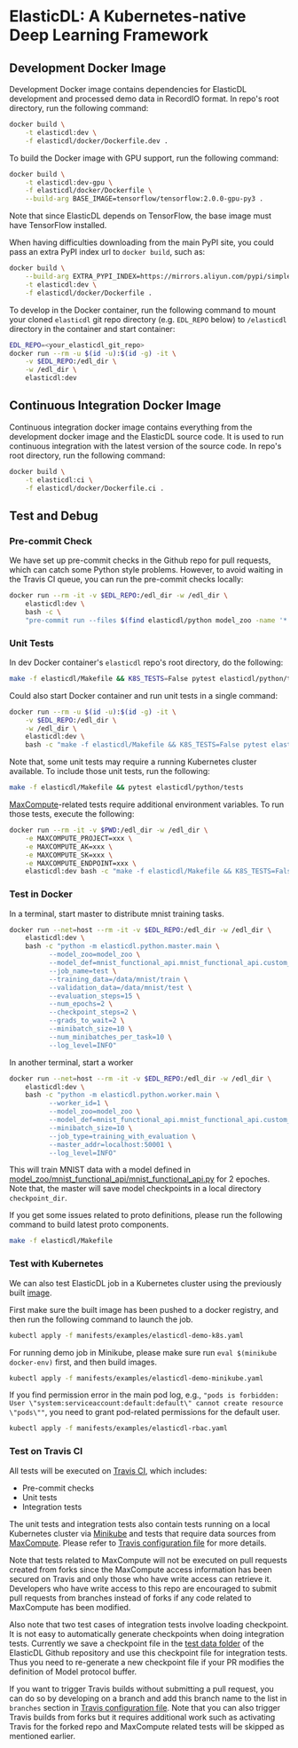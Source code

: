 # ElasticDL: A Kubernetes-native Deep Learning Framework

## Development Docker Image

Development Docker image contains dependencies for ElasticDL development and processed demo data in RecordIO format. In repo's root directory, run the following command:

```bash
docker build \
    -t elasticdl:dev \
    -f elasticdl/docker/Dockerfile.dev .
```

To build the Docker image with GPU support, run the following command:

```bash
docker build \
    -t elasticdl:dev-gpu \
    -f elasticdl/docker/Dockerfile \
    --build-arg BASE_IMAGE=tensorflow/tensorflow:2.0.0-gpu-py3 .
```

Note that since ElasticDL depends on TensorFlow, the base image must have TensorFlow installed.

When having difficulties downloading from the main PyPI site, you could pass an extra PyPI index url to `docker build`, such as:

```bash
docker build \
    --build-arg EXTRA_PYPI_INDEX=https://mirrors.aliyun.com/pypi/simple \
    -t elasticdl:dev \
    -f elasticdl/docker/Dockerfile .
```


To develop in the Docker container, run the following command to mount your cloned `elasticdl` git repo directory (e.g. `EDL_REPO` below) to `/elasticdl` directory in the container and start container:

```bash
EDL_REPO=<your_elasticdl_git_repo>
docker run --rm -u $(id -u):$(id -g) -it \
    -v $EDL_REPO:/edl_dir \
    -w /edl_dir \
    elasticdl:dev
```

## Continuous Integration Docker Image

Continuous integration docker image contains everything from the development docker image and the ElasticDL source code. It is  used to run continuous integration with the latest version of the source code. In repo's root directory, run the following command:

```bash
docker build \
    -t elasticdl:ci \
    -f elasticdl/docker/Dockerfile.ci .
```

## Test and Debug

### Pre-commit Check

We have set up pre-commit checks in the Github repo for pull requests, which can catch some Python style problems. However, to avoid waiting in the Travis CI queue, you can run the pre-commit checks locally:

```bash
docker run --rm -it -v $EDL_REPO:/edl_dir -w /edl_dir \
    elasticdl:dev \
    bash -c \
    "pre-commit run --files $(find elasticdl/python model_zoo -name '*.py' -print0 | tr '\0' ' ')"
```

### Unit Tests

In dev Docker container's `elasticdl` repo's root directory, do the following:

```bash
make -f elasticdl/Makefile && K8S_TESTS=False pytest elasticdl/python/tests
```

Could also start Docker container and run unit tests in a single command:

```bash
docker run --rm -u $(id -u):$(id -g) -it \
    -v $EDL_REPO:/edl_dir \
    -w /edl_dir \
    elasticdl:dev \
    bash -c "make -f elasticdl/Makefile && K8S_TESTS=False pytest elasticdl/python/tests"
```

Note that, some unit tests may require a running Kubernetes cluster available. To include those unit tests, run
the following:

```bash
make -f elasticdl/Makefile && pytest elasticdl/python/tests
```

[MaxCompute](https://www.alibabacloud.com/product/maxcompute)-related tests require additional environment variables. To run those tests, execute the following:

```bash
docker run --rm -it -v $PWD:/edl_dir -w /edl_dir \
    -e MAXCOMPUTE_PROJECT=xxx \
    -e MAXCOMPUTE_AK=xxx \
    -e MAXCOMPUTE_SK=xxx \
    -e MAXCOMPUTE_ENDPOINT=xxx \
    elasticdl:dev bash -c "make -f elasticdl/Makefile && K8S_TESTS=False pytest elasticdl/python/tests/odps_* elasticdl/python/tests/data_reader_test.py"
```

### Test in Docker

In a terminal, start master to distribute mnist training tasks.

```bash
docker run --net=host --rm -it -v $EDL_REPO:/edl_dir -w /edl_dir \
    elasticdl:dev \
    bash -c "python -m elasticdl.python.master.main \
          --model_zoo=model_zoo \
          --model_def=mnist_functional_api.mnist_functional_api.custom_model \
          --job_name=test \
          --training_data=/data/mnist/train \
          --validation_data=/data/mnist/test \
          --evaluation_steps=15 \
          --num_epochs=2 \
          --checkpoint_steps=2 \
          --grads_to_wait=2 \
          --minibatch_size=10 \
          --num_minibatches_per_task=10 \
          --log_level=INFO"
```

In another terminal, start a worker

```bash
docker run --net=host --rm -it -v $EDL_REPO:/edl_dir -w /edl_dir \
    elasticdl:dev \
    bash -c "python -m elasticdl.python.worker.main \
          --worker_id=1 \
          --model_zoo=model_zoo \
          --model_def=mnist_functional_api.mnist_functional_api.custom_model \
          --minibatch_size=10 \
          --job_type=training_with_evaluation \
          --master_addr=localhost:50001 \
          --log_level=INFO"
```

This will train MNIST data with a model defined in [model_zoo/mnist_functional_api/mnist_functional_api.py](../model_zoo/mnist_functional_api/mnist_functional_api.py) for 2 epoches. Note that, the master will save model checkpoints in a local directory `checkpoint_dir`.

If you get some issues related to proto definitions, please run the following command to build latest proto components.
```bash
make -f elasticdl/Makefile
```

### Test with Kubernetes

We can also test ElasticDL job in a Kubernetes cluster using the previously built [image](#development-docker-image).

First make sure the built image has been pushed to a docker registry, and then run the following command to launch the job. 
```bash
kubectl apply -f manifests/examples/elasticdl-demo-k8s.yaml
```

For running demo job in Minikube, please make sure run `eval $(minikube docker-env)` first, and then build images.
```bash
kubectl apply -f manifests/examples/elasticdl-demo-minikube.yaml
```

If you find permission error in the main pod log, e.g., `"pods is forbidden: User \"system:serviceaccount:default:default\" cannot create resource \"pods\""`, you need to grant pod-related permissions for the default user.
```bash
kubectl apply -f manifests/examples/elasticdl-rbac.yaml
```

### Test on Travis CI

All tests will be executed on [Travis CI](https://travis-ci.org/sql-machine-learning/elasticdl), which includes:
* Pre-commit checks
* Unit tests
* Integration tests

The unit tests and integration tests also contain tests running on a local Kubernetes cluster via [Minikube](https://kubernetes.io/docs/setup/learning-environment/minikube/) and tests that
require data sources from [MaxCompute](https://www.alibabacloud.com/product/maxcompute). Please refer to [Travis configuration file](../.travis.yml) for more details.

Note that tests related to MaxCompute will not be executed on pull requests created from forks since
the MaxCompute access information has been secured on Travis and only those who have write access can retrieve it. Developers who
have write access to this repo are encouraged to submit pull requests from branches instead of forks if any code related to MaxCompute
has been modified.

Also note that two test cases of integration tests involve loading checkpoint. It is not easy to automatically generate checkpoints when doing integration tests. Currently we save a checkpoint file in the [test data folder](python/tests/testdata) of the ElasticDL Github repository and use this checkpoint file for integration tests. Thus you need to re-generate a new checkpoint file if your PR modifies the definition of Model protocol buffer.

If you want to trigger Travis builds without submitting a pull request, you can do so by developing on a branch and add this
branch name to the list in `branches` section in [Travis configuration file](../.travis.yml). Note that you can also trigger
Travis builds from forks but it requires additional work such as activating Travis for the forked repo and MaxCompute related tests
will be skipped as mentioned earlier.

